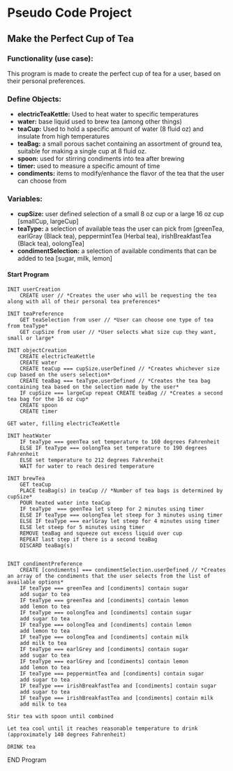 # Pseudo Code Project
## Make the Perfect Cup of Tea

### Functionality (use case): 
This program is made to create the perfect cup of tea for a user, based on their personal preferences.

### Define Objects:
   - **electricTeaKettle:** Used to heat water to specific temperatures
   - **water:** base liquid used to brew tea (among other things)
   - **teaCup:** Used to hold a specific amount of water (8 fluid oz) and insulate from high temperatures
   - **teaBag:** a small porous sachet containing an assortment of ground tea, suitable for making a single cup at 8 fluid oz.
   - **spoon:** used for stirring condiments into tea after brewing
   - **timer:** used to measure a specific amount of time
   - **condiments:**  items to modify/enhance the flavor of the tea that the user can choose from


### Variables:
   - **cupSize:** user defined selection of a small 8 oz cup or a large 16 oz cup
        [smallCup, largeCup]
   - **teaType:** a selection of available teas the user can pick from
        [greenTea, earlGray (Black tea), peppermintTea (Herbal tea), irishBreakfastTea (Black tea), oolongTea]
   - **condimentSelection:** a selection of available condiments that can be added to tea
        [sugar, milk, lemon]

#### Start Program
    INIT userCreation
        CREATE user // *Creates the user who will be requesting the tea along with all of their personal tea preferences*

    INIT teaPreference
        GET teaSelection from user // *User can choose one type of tea from teaType*
        GET cupSize from user // *User selects what size cup they want, small or large*

    INIT objectCreation
        CREATE electricTeaKettle
        CREATE water
        CREATE teaCup === cupSize.userDefined // *Creates whichever size cup based on the users selection*
        CREATE teaBag === teaType.userDefined // *Creates the tea bag containing tea based on the selection made by the user*
        IF cupSize === largeCup repeat CREATE teaBag // *Creates a second tea bag for the 16 oz cup*
        CREATE spoon
        CREATE timer

    GET water, filling electricTeaKettle

    INIT heatWater
        IF teaType === geenTea set temperature to 160 degrees Fahrenheit
        ELSE IF teaType === oolongTea set temperature to 190 degrees Fahrenheit
        ELSE set temperature to 212 degrees Fahrenheit
        WAIT for water to reach desired temperature

    INIT brewTea
        GET teaCup
        PLACE teaBag(s) in teaCup // *Number of tea bags is determined by cupSize*
        POUR heated water into teaCup
        IF teaType  === geenTea let steep for 2 minutes using timer
        ELSE IF teaType === oolongTea let steep for 3 minutes using timer
        ELSE IF teaType === earlGray let steep for 4 minutes using timer
        ELSE let steep for 5 minutes using timer
        REMOVE teaBag and squeeze out excess liquid over cup
        REPEAT last step if there is a second teaBag
        DISCARD teaBag(s)


    INIT condimentPreference
        CREATE [condiments] === condimentSelection.userDefined // *Creates an array of the condiments that the user selects from the list of available options*
        IF teaType === greenTea and [condiments] contain sugar
        add sugar to tea
        IF teaType === greenTea and [condiments] contain lemon
        add lemon to tea
        IF teaType === oolongTea and [condiments] contain sugar
        add sugar to tea
        IF teaType === oolongTea and [condiments] contain lemon
        add lemon to tea
        IF teaType === oolongTea and [condiments] contain milk
        add milk to tea
        IF teaType === earlGrey and [condiments] contain sugar
        add sugar to tea
        IF teaType === earlGrey and [condiments] contain lemon
        add lemon to tea
        IF teaType === peppermintTea and [condiments] contain sugar
        add sugar to tea
        IF teaType === irishBreakfastTea and [condiments] contain sugar
        add sugar to tea
        IF teaType === irishBreakfastTea and [condiments] contain milk
        add milk to tea

    Stir tea with spoon until combined

    Let tea cool until it reaches reasonable temperature to drink (approximately 140 degrees Fahrenheit)

    DRINK tea

END Program
